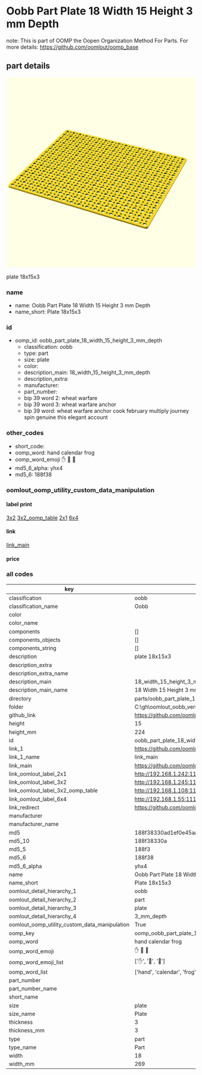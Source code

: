 # Oobb Part Plate 18 Width 15 Height 3 mm Depth  

note: This is part of OOMP the Oopen Organization Method For Parts. For more details: https://github.com/oomlout/oomp_base

##  part details
  

[![](3dpr.png)](3dpr.png)

plate 18x15x3



### name
* name: Oobb Part Plate 18 Width 15 Height 3 mm Depth
* name_short: Plate 18x15x3 
### id
* oomp_id: oobb_part_plate_18_width_15_height_3_mm_depth
  * classification: oobb
  * type: part
  * size: plate
  * color: 
  * description_main: 18_width_15_height_3_mm_depth
  * description_extra: 
  * manufacturer: 
  * part_number: 
  * bip 39 word 2: wheat warfare
  * bip 39 word 3: wheat warfare anchor
  * bip 39 word: wheat warfare anchor cook february multiply journey spin genuine this elegant account

### other_codes
* short_code: 
* oomp_word: hand calendar frog
* oomp_word_emoji :hand: :calendar: :frog:
* md5_6_alpha: yhx4
* md5_6: 188f38






### oomlout_oomp_utility_custom_data_manipulation
#### label print
[3x2](http://192.168.1.245:1112/?label=oomp%20yhx4)
[3x2_oomp_table](http://192.168.1.108:1112/?label=oomp%20yhx4)
[2x1](http://192.168.1.242:1112/?label=oomp%20yhx4)
[6x4](http://192.168.1.55:1112/?label=oomp%20yhx4)    

#### link

[link_main](https://github.com/oomlout/oomlout_oobb_version_4_generated_parts/tree/main/navigation_oomp/oobb/part/plate/18_width_15_height_3_mm_depth/part)                              

#### price







### all codes 
| key | value |  
| --- | --- |  
| classification | oobb |  
| classification_name | Oobb |  
| color |  |  
| color_name |  |  
| components | [] |  
| components_objects | [] |  
| components_string | [] |  
| description | plate 18x15x3 |  
| description_extra |  |  
| description_extra_name |  |  
| description_main | 18_width_15_height_3_mm_depth |  
| description_main_name | 18 Width 15 Height 3 mm Depth |  
| directory | parts/oobb_part_plate_18_width_15_height_3_mm_depth |  
| folder | C:\gh\oomlout_oobb_version_4_generated_parts\parts\oobb_part_plate_18_width_15_height_3_mm_depth |  
| github_link | https://github.com/oomlout/oomlout_oomp_part_src/tree/main/parts/oobb_part_plate_18_width_15_height_3_mm_depth |  
| height | 15 |  
| height_mm | 224 |  
| id | oobb_part_plate_18_width_15_height_3_mm_depth |  
| link_1 | https://github.com/oomlout/oomlout_oobb_version_4_generated_parts/tree/main/navigation_oomp/oobb/part/plate/18_width_15_height_3_mm_depth/part |  
| link_1_name | link_main |  
| link_main | https://github.com/oomlout/oomlout_oobb_version_4_generated_parts/tree/main/navigation_oomp/oobb/part/plate/18_width_15_height_3_mm_depth/part |  
| link_oomlout_label_2x1 | http://192.168.1.242:1112/?label=oomp%20yhx4 |  
| link_oomlout_label_3x2 | http://192.168.1.245:1112/?label=oomp%20yhx4 |  
| link_oomlout_label_3x2_oomp_table | http://192.168.1.108:1112/?label=oomp%20yhx4 |  
| link_oomlout_label_6x4 | http://192.168.1.55:1112/?label=oomp%20yhx4 |  
| link_redirect | https://github.com/oomlout/oomlout_oobb_version_4_generated_parts/tree/main/parts/oobb_plate_18_15_03 |  
| manufacturer |  |  
| manufacturer_name |  |  
| md5 | 188f38330ad1ef0e45aa22fa10fdc7cf |  
| md5_10 | 188f38330a |  
| md5_5 | 188f3 |  
| md5_6 | 188f38 |  
| md5_6_alpha | yhx4 |  
| name | Oobb Part Plate 18 Width 15 Height 3 mm Depth |  
| name_short | Plate 18x15x3  |  
| oomlout_detail_hierarchy_1 | oobb |  
| oomlout_detail_hierarchy_2 | part |  
| oomlout_detail_hierarchy_3 | plate |  
| oomlout_detail_hierarchy_4 | 3_mm_depth |  
| oomlout_oomp_utility_custom_data_manipulation | True |  
| oomp_key | oomp_oobb_part_plate_18_width_15_height_3_mm_depth |  
| oomp_word | hand calendar frog |  
| oomp_word_emoji | :hand: :calendar: :frog: |  
| oomp_word_emoji_list | [':hand:', ':calendar:', ':frog:'] |  
| oomp_word_list | ['hand', 'calendar', 'frog'] |  
| part_number |  |  
| part_number_name |  |  
| short_name |  |  
| size | plate |  
| size_name | Plate |  
| thickness | 3 |  
| thickness_mm | 3 |  
| type | part |  
| type_name | Part |  
| width | 18 |  
| width_mm | 269 |  
